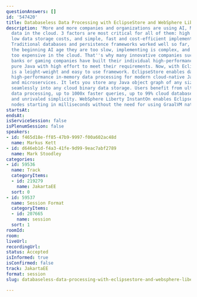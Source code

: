 ```yaml
---
questionAnswers: []
id: '547420'
title: Databaseless Data Processing with EclipseStore and WebSphere Liberty InstantOn
description: 'More and more companies and organizations are using AI, ML, VR and big
  data in the cloud. 3 factors are most critical for all of them: high performance,
  low data storage costs, and simple, fast and cost-efficient implementation and maintenance.
  Traditional databases and persistence frameworks worked well so far, however for
  the beginning AI age they are too slow, implementing is complex, and databases are
  too expensive in the cloud. That''s why many innovative companies such as online
  banks or gaming companies have built their individual high-performance systems with
  pure Java with high effort to meet their requirements. Now, with EclipseStore there
  is a leight-weight and easy to use framework. EclipseStore enables databaseless
  high-performance in-memory data processing for modern cloud-native Java applications
  and microservices. It lets you store any Java object graph of any size and complexity
  seamlessly into any cloud binary data storage. Users benefit from ultra-fast in-memory
  data processing, up to 1000x faster queries, up to 99% cloud database cost savings,
  and unrivaled simplicity. WebSphere Liberty InstantOn enables EclipseStore cluster
  nodes starting in milliseconds without the need for using GraalVM native images. '
startsAt: 
endsAt: 
isServiceSession: false
isPlenumSession: false
speakers:
- id: f465d18e-ff85-47b9-9997-f00a602ac48d
  name: Markus Kett
- id: d646eb1d-f4a3-41fe-9d99-9eac7abf2789
  name: Mark Stoodley
categories:
- id: 59536
  name: Track
  categoryItems:
  - id: 219279
    name: JakartaEE
  sort: 0
- id: 59537
  name: Session Format
  categoryItems:
  - id: 207665
    name: session
  sort: 1
roomId: 
room: 
liveUrl: 
recordingUrl: 
status: Accepted
isInformed: true
isConfirmed: false
track: JakartaEE
format: session
slug: databaseless-data-processing-with-eclipsestore-and-websphere-liberty-instanton

---
```

